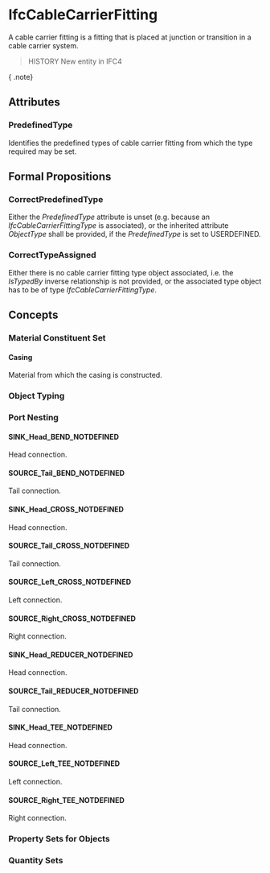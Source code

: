 # IfcCableCarrierFitting

A cable carrier fitting is a fitting that is placed at junction or transition in a cable carrier system.

> HISTORY  New entity in IFC4

{ .note}
>

## Attributes

### PredefinedType
Identifies the predefined types of cable carrier fitting from which the type required may be set.

## Formal Propositions

### CorrectPredefinedType
Either the _PredefinedType_ attribute is unset (e.g. because an _IfcCableCarrierFittingType_ is associated), or the inherited attribute _ObjectType_ shall be provided, if the _PredefinedType_ is set to USERDEFINED.

### CorrectTypeAssigned
Either there is no cable carrier fitting type object associated, i.e. the _IsTypedBy_ inverse relationship is not provided, or the associated type object has to be of type _IfcCableCarrierFittingType_.

## Concepts

### Material Constituent Set



#### Casing

Material from which the casing is constructed.

### Object Typing



### Port Nesting



#### SINK_Head_BEND_NOTDEFINED

Head connection.

#### SOURCE_Tail_BEND_NOTDEFINED

Tail connection.

#### SINK_Head_CROSS_NOTDEFINED

Head connection.

#### SOURCE_Tail_CROSS_NOTDEFINED

Tail connection.

#### SOURCE_Left_CROSS_NOTDEFINED

Left connection.

#### SOURCE_Right_CROSS_NOTDEFINED

Right connection.

#### SINK_Head_REDUCER_NOTDEFINED

Head connection.

#### SOURCE_Tail_REDUCER_NOTDEFINED

Tail connection.

#### SINK_Head_TEE_NOTDEFINED

Head connection.

#### SOURCE_Left_TEE_NOTDEFINED

Left connection.

#### SOURCE_Right_TEE_NOTDEFINED

Right connection.

### Property Sets for Objects



### Quantity Sets




